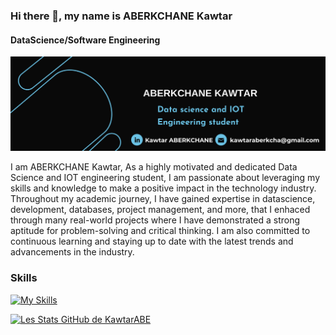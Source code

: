 ### Hi there 👋, my name is ABERKCHANE Kawtar
#### DataScience/Software Engineering
![DataScience/Software Engineering](https://github.com/KawtarABE/KawtarABE/blob/main/image.png?raw=true)


I am ABERKCHANE Kawtar, As a highly motivated and dedicated Data Science and IOT engineering student, I am passionate about leveraging my skills and knowledge to make a positive impact in the technology industry. Throughout my academic journey, I have gained expertise in datascience, development, databases, project management, and more, that I enhaced through many real-world projects where I have demonstrated a strong aptitude for problem-solving and critical thinking. I am also committed to continuous learning and staying up to date with the latest trends and advancements in the industry.

### Skills 
[![My Skills](https://skillicons.dev/icons?i=python,html,css,mysql,java,git,docker,uml,jira)](https://skillicons.dev)

[![Les Stats GitHub de KawtarABE](https://github-readme-stats.vercel.app/api?username=KawtarABE)](https://github.com/anuraghazra/github-readme-stats)











